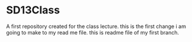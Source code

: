 # SD13Class
A first repository created for the class lecture. 
this is the first change i am going to make to my read me file.
this is readme file of my first branch.
